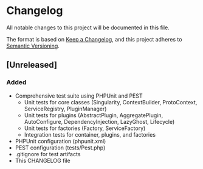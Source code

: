 # Changelog

All notable changes to this project will be documented in this file.

The format is based on [Keep a Changelog](https://keepachangelog.com/en/1.0.0/),
and this project adheres to [Semantic Versioning](https://semver.org/spec/v2.0.0.html).

## [Unreleased]

### Added
- Comprehensive test suite using PHPUnit and PEST
  - Unit tests for core classes (Singularity, ContextBuilder, ProtoContext, ServiceRegistry, PluginManager)
  - Unit tests for plugins (AbstractPlugin, AggregatePlugin, AutoConfigure, DependencyInjection, LazyGhost, Lifecycle)
  - Unit tests for factories (Factory, ServiceFactory)
  - Integration tests for container, plugins, and factories
- PHPUnit configuration (phpunit.xml)
- PEST configuration (tests/Pest.php)
- .gitignore for test artifacts
- This CHANGELOG file
